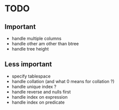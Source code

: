 TODO
====

Important
---------

- handle multiple columns
- handle other am other than btree
- handle tree height

Less important
--------------

- specify tablespace
- handle collation (and what 0 means for collation ?)
- handle unique index ?
- handle reverse and nulls first
- handle index on expression
- handle index on predicate
